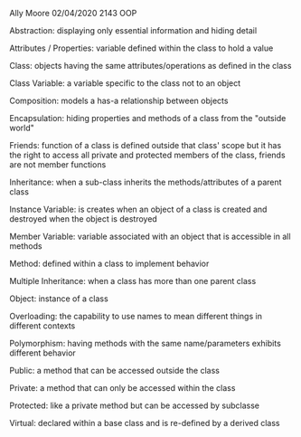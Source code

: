 Ally Moore
02/04/2020
2143 OOP

Abstraction: displaying only essential information and hiding detail

Attributes / Properties: variable defined within the class to hold a value

Class: objects having the same attributes/operations as defined in the class

Class Variable: a variable specific to the class not to an object

Composition: models a has-a relationship between objects

Encapsulation: hiding properties and methods of a class from the "outside world"

Friends: function of a class is defined outside that class' scope but it has the right to access all private and protected members of the class, friends are not member functions

Inheritance: when a sub-class inherits the methods/attributes of a parent class

Instance Variable: is creates when an object of a class is created and destroyed when the object is destroyed

Member Variable: variable associated with an object that is accessible in all methods

Method: defined within a class to implement behavior

Multiple Inheritance: when a class has more than one parent class

Object: instance of a class

Overloading: the capability to use names to mean different things in different contexts 

Polymorphism: having methods with the same name/parameters exhibits different behavior

Public: a method that can be accessed outside the class

Private: a method that can only be accessed within the class

Protected: like a private method but can be accessed by subclasse

Virtual: declared within a base class and is re-defined by a derived class
